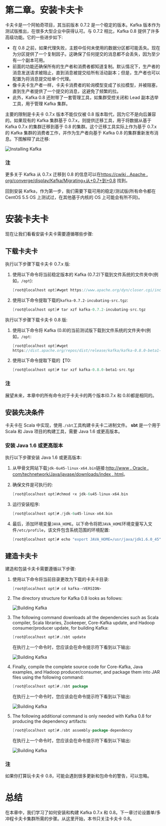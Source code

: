 # 第二章。安装卡夫卡

卡夫卡是一个阿帕奇项目，其当前版本 0.7.2 是一个稳定的版本。Kafka 版本作为测试版推出，在很多大型企业中获得认可。与 0.7.2 相比，Kafka 0.8 提供了许多高级功能。它的一些进步如下:

*   在 0.8 之前，如果代理失败，主题中任何未使用的数据分区都可能丢失。现在为分区提供了一个复制因子。这确保了任何提交的消息都不会丢失，因为至少有一个副本可用。
*   前面的功能还确保所有的生产者和消费者都知道复制。默认情况下，生产者的消息发送请求被阻止，直到消息被提交给所有活动副本；但是，生产者也可以配置为将消息提交给单个代理。
*   像卡夫卡生产者一样，卡夫卡消费者的轮询模型变成了长拉模型，并被阻塞，直到生产者提供了一个提交的消息，这避免了频繁的拉。
*   此外，Kafka 0.8 还附带了一套管理工具，如集群受控关闭和 Lead 副本选举工具，用于管理 Kafka 集群。

主要的限制是卡夫卡 0.7.x 版本不能仅仅被 0.8 版本取代，因为它不是向后兼容的。如果现有的 Kafka 集群基于 0.7.x，则提供迁移工具，用于将数据从基于 Kafka 0.7.x 的集群迁移到基于 0.8 的集群。这个迁移工具实际上作为基于 0.7.x 的 Kafka 集群的消费者工作，并作为生产者向基于 Kafka 0.8 的集群重新发布消息。下图解释了此迁移:

![Installing Kafka](graphics/7938OS_02_01.jpg)

### 注

更多关于 Kafka 从 0.7.x 迁移到 0.8 的信息可以在[https://cwiki . Apache . org/converge/display/Kafka/Migrating+从+0.7+到+0.8](https://cwiki.apache.org/confluence/display/KAFKA/Migrating+from+0.7+to+0.8) 找到。

回到安装 Kafka，作为第一步，我们需要下载可用的稳定/测试版(所有命令都在 CentOS 5.5 OS 上测试过，在其他基于内核的 OS 上可能会有所不同)。

# 安装卡夫卡

现在让我们看看安装卡夫卡需要遵循哪些步骤:

## 下载卡夫卡

执行以下步骤下载卡夫卡 0.7.x 版:

1.  使用以下命令将当前稳定版本的 Kafka (0.7.2)下载到文件系统的文件夹中(例如，`/opt`):

    ```scala
    [root@localhost opt]#wget https://www.apache.org/dyn/closer.cgi/incubator/kafka/kafka-0.7.2-incubating/kafka-0.7.2-incubating-src.tgz  
    ```

2.  使用以下命令提取下载的`kafka-0.7.2-incubating-src.tgz`:

    ```scala
    [root@localhost opt]# tar xzf kafka-0.7.2-incubating-src.tgz
    ```

执行以下步骤下载卡夫卡 0.8 版:

1.  使用以下命令将 Kafka (0.8)的当前测试版下载到文件系统的文件夹中(例如，`/opt`:

    ```scala
    [root@localhost opt]#wget 
    https://dist.apache.org/repos/dist/release/kafka/kafka-0.8.0-beta1-src.tgz
    ```

2.  使用以下命令提取下载的【T0:

    ```scala
    [root@localhost opt]# tar xzf kafka-0.8.0-beta1-src.tgz
    ```

### 注

展望未来，本章中的所有命令对于卡夫卡的两个版本(0.7.x 和 0.8)都是相同的。

## 安装先决条件

卡夫卡在 Scala 中实现，使用`./sbt`工具构建卡夫卡二进制文件。 **sbt** 是一个用于 Scala 和 Java 项目的构建工具，需要 Java 1.6 或更高版本。

### 安装 Java 1.6 或更高版本

执行以下步骤安装 Java 1.6 或更高版本:

1.  从甲骨文网站下载`jdk-6u45-linux-x64.bin`链接:[http://www . Oracle . com/technetwork/Java/javase/downloads/index . html](http://www.oracle.com/technetwork/java/javase/downloads/index.html)。
2.  确保文件是可执行的:

    ```scala
    [root@localhost opt]#chmod +x jdk-6u45-linux-x64.bin 
    ```

3.  运行安装程序:

    ```scala
    [root@localhost opt]#./jdk-6u45-linux-x64.bin 
    ```

4.  最后，添加环境变量`JAVA_HOME`。以下命令将把`JAVA_HOME`环境变量写入文件`/etc/profile`，该文件包含系统范围的环境配置:

    ```scala
    [root@localhost opt]# echo "export JAVA_HOME=/usr/java/jdk1.6.0_45" >> /etc/profile
    ```

## 建造卡夫卡

建造和包装卡夫卡需要遵循以下步骤:

1.  使用以下命令将当前目录更改为下载的卡夫卡目录:

    ```scala
    [root@localhost opt]# cd kafka-<VERSION>
    ```

2.  The directory structure for Kafka 0.8 looks as follows:

    ![Building Kafka](graphics/7938OS_02_02.jpg)

3.  The following command downloads all the dependencies such as Scala compiler, Scala libraries, Zookeeper, Core-Kafka update, and Hadoop consumer/producer update, for building Kafka:

    ```scala
    [root@localhost opt]#./sbt update
    ```

    在执行上一个命令时，您应该会在命令提示符下看到以下输出:

    ![Building Kafka](graphics/7938OS_02_03.jpg)

4.  Finally, compile the complete source code for Core-Kafka, Java examples, and Hadoop producer/consumer, and package them into JAR files using the following command:

    ```scala
    [root@localhost opt]#./sbt package
    ```

    在执行上一个命令时，您应该会在命令提示符下看到以下输出:

    ![Building Kafka](graphics/7938OS_02_04.jpg)

5.  The following additional command is only needed with Kafka 0.8 for producing the dependency artifacts:

    ```scala
    [root@localhost opt]#./sbt assembly-package-dependency
    ```

    在执行上一个命令时，您应该会在命令提示符下看到以下输出:

    ![Building Kafka](graphics/7938OS_02_05.jpg)

### 注

如果你打算玩卡夫卡 0.8，可能会遇到很多更新和包命令的警告，可以忽略。

# 总结

在本章中，我们学习了如何安装和构建 Kafka 0.7.x 和 0.8。下一章讨论设置单/多冲程卡夫卡集群所需的步骤。从这里开始，本书只关注卡夫卡 0.8。